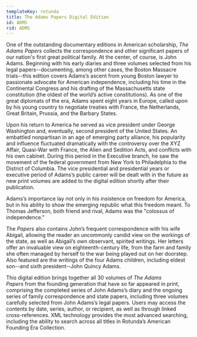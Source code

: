 ```yaml
---
templateKey: rotunda
title: The Adams Papers Digital Edition
id: ADMS
rid: ADMS
---
```

One of the outstanding documentary editions in American scholarship, *The Adams Papers* collects the correspondence and other significant papers of our nation's first great political family. At the center, of course, is John Adams. Beginning with his early diaries and three volumes selected from his legal papers--documenting, among other cases, the Boston Massacre trials--this edition covers Adams’s ascent from young Boston lawyer to passionate advocate for American independence, including his time in the Continental Congress and his drafting of the Massachusetts state constitution (the oldest of the world’s active constitutions). As one of the great diplomats of the era, Adams spent eight years in Europe, called upon by his young country to negotiate treaties with France, the Netherlands, Great Britain, Prussia, and the Barbary States.

Upon his return to America he served as vice president under George Washington and, eventually, second president of the United States. An embattled nonpartisan in an age of emerging party alliance, his popularity and influence fluctuated dramatically with the controversy over the XYZ Affair, Quasi-War with France, the Alien and Sedition Acts, and conflicts with his own cabinet. During this period in the Executive branch, he saw the movement of the federal government from New York to Philadelphia to the District of Columbia. The vice presidential and presidential years or executive period of Adams’s public career will be dealt with in the future as new print volumes are added to the digital edition shortly after their publication.

Adams’s importance lay not only in his insistence on freedom for America, but in his ability to show the emerging republic what this freedom meant. To Thomas Jefferson, both friend and rival, Adams was the "colossus of independence."

The *Papers* also contains John’s frequent correspondence with his wife Abigail, allowing the reader an uncommonly candid view on the workings of the state, as well as Abigail’s own observant, spirited writings. Her letters offer an invaluable view on eighteenth-century life, from the farm and family she often managed by herself to the war being played out on her doorstep. Also featured are the writings of the four Adams children, including eldest son--and sixth president--John Quincy Adams.

This digital edition brings together all 30 volumes of *The Adams Papers* from the founding generation that have so far appeared in print, comprising the completed series of John Adams’s diary and the ongoing series of family correspondence and state papers, including three volumes carefully selected from John Adams’s legal papers. Users may access the contents by date, series, author, or recipient, as well as through linked cross-references. XML technology provides the most advanced searching, including the ability to search across all titles in Rotunda’s American Founding Era Collection.